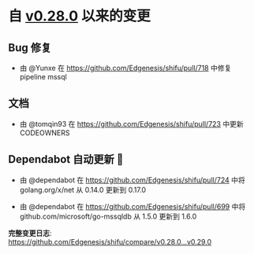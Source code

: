 # 自 [v0.28.0](https://github.com/Edgenesis/shifu/releases/tag/v0.28.0) 以来的变更

## Bug 修复

* 由 @Yunxe 在 https://github.com/Edgenesis/shifu/pull/718 中修复 pipeline mssql

## 文档

* 由 @tomqin93 在 https://github.com/Edgenesis/shifu/pull/723 中更新 CODEOWNERS

## Dependabot 自动更新 🤖

* 由 @dependabot 在 https://github.com/Edgenesis/shifu/pull/724 中将 golang.org/x/net 从 0.14.0 更新到 0.17.0

* 由 @dependabot 在 https://github.com/Edgenesis/shifu/pull/699 中将 github.com/microsoft/go-mssqldb 从 1.5.0 更新到 1.6.0

**完整变更日志**: https://github.com/Edgenesis/shifu/compare/v0.28.0...v0.29.0